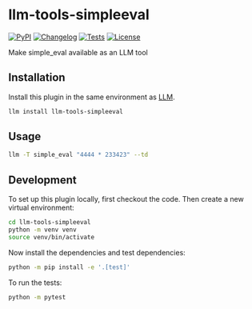 # llm-tools-simpleeval

[![PyPI](https://img.shields.io/pypi/v/llm-tools-simpleeval.svg)](https://pypi.org/project/llm-tools-simpleeval/)
[![Changelog](https://img.shields.io/github/v/release/simonw/llm-tools-simpleeval?include_prereleases&label=changelog)](https://github.com/simonw/llm-tools-simpleeval/releases)
[![Tests](https://github.com/simonw/llm-tools-simpleeval/actions/workflows/test.yml/badge.svg)](https://github.com/simonw/llm-tools-simpleeval/actions/workflows/test.yml)
[![License](https://img.shields.io/badge/license-Apache%202.0-blue.svg)](https://github.com/simonw/llm-tools-simpleeval/blob/main/LICENSE)

Make simple_eval available as an LLM tool

## Installation

Install this plugin in the same environment as [LLM](https://llm.datasette.io/).
```bash
llm install llm-tools-simpleeval
```
## Usage

```bash
llm -T simple_eval "4444 * 233423" --td
```

## Development

To set up this plugin locally, first checkout the code. Then create a new virtual environment:
```bash
cd llm-tools-simpleeval
python -m venv venv
source venv/bin/activate
```
Now install the dependencies and test dependencies:
```bash
python -m pip install -e '.[test]'
```
To run the tests:
```bash
python -m pytest
```
